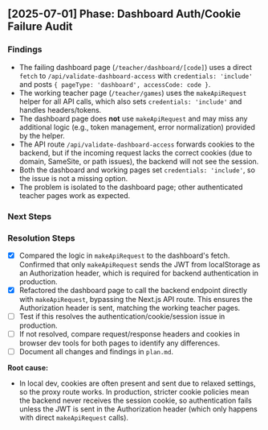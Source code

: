 
## [2025-07-01] Phase: Dashboard Auth/Cookie Failure Audit

### Findings

- The failing dashboard page (`/teacher/dashboard/[code]`) uses a direct `fetch` to `/api/validate-dashboard-access` with `credentials: 'include'` and posts `{ pageType: 'dashboard', accessCode: code }`.
- The working teacher page (`/teacher/games`) uses the `makeApiRequest` helper for all API calls, which also sets `credentials: 'include'` and handles headers/tokens.
- The dashboard page does **not** use `makeApiRequest` and may miss any additional logic (e.g., token management, error normalization) provided by the helper.
- The API route `/api/validate-dashboard-access` forwards cookies to the backend, but if the incoming request lacks the correct cookies (due to domain, SameSite, or path issues), the backend will not see the session.
- Both the dashboard and working pages set `credentials: 'include'`, so the issue is not a missing option.
- The problem is isolated to the dashboard page; other authenticated teacher pages work as expected.

### Next Steps


### Resolution Steps

- [x] Compared the logic in `makeApiRequest` to the dashboard's fetch. Confirmed that only `makeApiRequest` sends the JWT from localStorage as an Authorization header, which is required for backend authentication in production.
- [x] Refactored the dashboard page to call the backend endpoint directly with `makeApiRequest`, bypassing the Next.js API route. This ensures the Authorization header is sent, matching the working teacher pages.
- [ ] Test if this resolves the authentication/cookie/session issue in production.
- [ ] If not resolved, compare request/response headers and cookies in browser dev tools for both pages to identify any differences.
- [ ] Document all changes and findings in `plan.md`.

**Root cause:**
- In local dev, cookies are often present and sent due to relaxed settings, so the proxy route works. In production, stricter cookie policies mean the backend never receives the session cookie, so authentication fails unless the JWT is sent in the Authorization header (which only happens with direct `makeApiRequest` calls).
